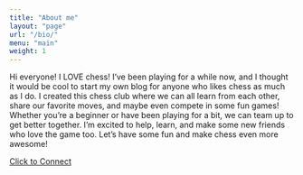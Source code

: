 ```yaml
---
title: "About me"
layout: "page"
url: "/bio/"
menu: "main"
weight: 1
---
```


Hi everyone! I LOVE chess! I’ve been playing for a while now, and I thought it would be cool to start my own blog for anyone who likes chess as much as I do. I created this chess club where we can all learn from each other, share our favorite moves, and maybe even compete in some fun games! Whether you’re a beginner or have been playing for a bit, we can team up to get better together. I’m excited to help, learn, and make some new friends who love the game too. Let’s have some fun and make chess even more awesome!


[Click to Connect](mailto:houstonchessteam@gmail.com)

